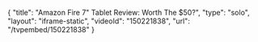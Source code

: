 {
    "title": "Amazon Fire 7\" Tablet Review: Worth The $50?",
    "type": "solo",
    "layout": "iframe-static",
    "videoId": "150221838",
    "url": "\/tvpembed\/150221838"
}